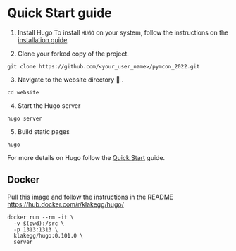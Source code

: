 # Quick Start guide

1. Install Hugo
To install `HUGO` on your system, follow the instructions on the [installation guide](https://gohugo.io/getting-started/installing/).

2. Clone your forked copy of the project.
```
git clone https://github.com/<your_user_name>/pymcon_2022.git
```

3. Navigate to the website directory 📁 .
```
cd website
```

4. Start the Hugo server
```
hugo server
```

5. Build static pages
```
hugo
```

For more details on Hugo follow the [Quick Start](https://gohugo.io/getting-started/quick-start/) guide.

## Docker
Pull this image and follow the instructions in the README
https://hub.docker.com/r/klakegg/hugo/ 

```
docker run --rm -it \
  -v $(pwd):/src \
  -p 1313:1313 \
  klakegg/hugo:0.101.0 \
  server
```
